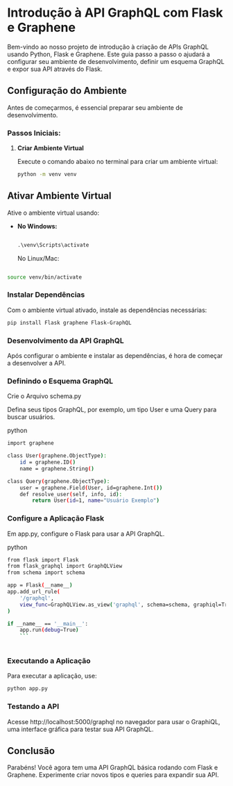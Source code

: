 # Introdução à API GraphQL com Flask e Graphene

Bem-vindo ao nosso projeto de introdução à criação de APIs GraphQL usando Python, Flask e Graphene. Este guia passo a passo o ajudará a configurar seu ambiente de desenvolvimento, definir um esquema GraphQL e expor sua API através do Flask.

## Configuração do Ambiente

Antes de começarmos, é essencial preparar seu ambiente de desenvolvimento.

### Passos Iniciais:

1. **Criar Ambiente Virtual**

   Execute o comando abaixo no terminal para criar um ambiente virtual:

   ```bash
   python -m venv venv
   ```
## Ativar Ambiente Virtual

Ative o ambiente virtual usando:

- **No Windows:**

  ```cmd

  .\venv\Scripts\activate
  
  ```
  No Linux/Mac:

  
```bash

source venv/bin/activate
```
### Instalar Dependências
Com o ambiente virtual ativado, instale as dependências necessárias:

```bash
pip install Flask graphene Flask-GraphQL
```

### Desenvolvimento da API GraphQL
Após configurar o ambiente e instalar as dependências, é hora de começar a desenvolver a API.

### Definindo o Esquema GraphQL
Crie o Arquivo schema.py

Defina seus tipos GraphQL, por exemplo, um tipo User e uma Query para buscar usuários.

python

```bash
import graphene

class User(graphene.ObjectType):
    id = graphene.ID()
    name = graphene.String()

class Query(graphene.ObjectType):
    user = graphene.Field(User, id=graphene.Int())
    def resolve_user(self, info, id):
        return User(id=1, name="Usuário Exemplo")
   ```

### Configure a Aplicação Flask

Em app.py, configure o Flask para usar a API GraphQL.

python

```bash
from flask import Flask
from flask_graphql import GraphQLView
from schema import schema

app = Flask(__name__)
app.add_url_rule(
    '/graphql', 
    view_func=GraphQLView.as_view('graphql', schema=schema, graphiql=True)
)

if __name__ == '__main__':
    app.run(debug=True)    
    ```
 
 ```
### Executando a Aplicação
Para executar a aplicação, use:

```bash
python app.py
``` 
### Testando a API
Acesse http://localhost:5000/graphql no navegador para usar o GraphiQL, uma interface gráfica para testar sua API GraphQL.

## Conclusão
Parabéns! Você agora tem uma API GraphQL básica rodando com Flask e Graphene. Experimente criar novos tipos e queries para expandir sua API.
